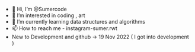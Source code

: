 - 👋 Hi, I’m @Sumercode
- 👀 I’m interested in coding , art 
- 🌱 I’m currently learning data structures and algorithms
- 📫 How to reach me - instagram-sumer.rwt
- New to Development and github -> 19 Nov 2022 ( I got into development )

<!---
Sumercode/Sumercode is a ✨ special ✨ repository because its `README.md` (this file) appears on your GitHub profile.
You can click the Preview link to take a look at your changes.
--->
